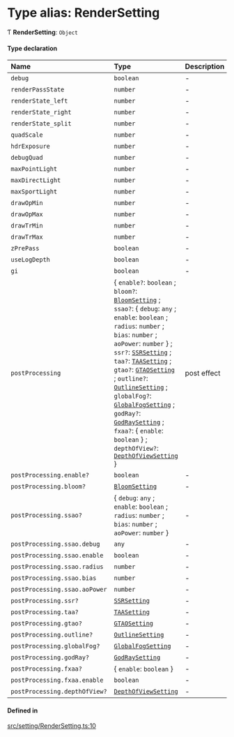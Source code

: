 # Type alias: RenderSetting

Ƭ **RenderSetting**: `Object`

#### Type declaration

| Name | Type | Description |
| :------ | :------ | :------ |
| `debug` | `boolean` | - |
| `renderPassState` | `number` | - |
| `renderState_left` | `number` | - |
| `renderState_right` | `number` | - |
| `renderState_split` | `number` | - |
| `quadScale` | `number` | - |
| `hdrExposure` | `number` | - |
| `debugQuad` | `number` | - |
| `maxPointLight` | `number` | - |
| `maxDirectLight` | `number` | - |
| `maxSportLight` | `number` | - |
| `drawOpMin` | `number` | - |
| `drawOpMax` | `number` | - |
| `drawTrMin` | `number` | - |
| `drawTrMax` | `number` | - |
| `zPrePass` | `boolean` | - |
| `useLogDepth` | `boolean` | - |
| `gi` | `boolean` | - |
| `postProcessing` | { `enable?`: `boolean` ; `bloom?`: [`BloomSetting`](BloomSetting.md) ; `ssao?`: { `debug`: `any` ; `enable`: `boolean` ; `radius`: `number` ; `bias`: `number` ; `aoPower`: `number`  } ; `ssr?`: [`SSRSetting`](SSRSetting.md) ; `taa?`: [`TAASetting`](TAASetting.md) ; `gtao?`: [`GTAOSetting`](GTAOSetting.md) ; `outline?`: [`OutlineSetting`](OutlineSetting.md) ; `globalFog?`: [`GlobalFogSetting`](GlobalFogSetting.md) ; `godRay?`: [`GodRaySetting`](GodRaySetting.md) ; `fxaa?`: { `enable`: `boolean`  } ; `depthOfView?`: [`DepthOfViewSetting`](DepthOfViewSetting.md)  } | post effect |
| `postProcessing.enable?` | `boolean` | - |
| `postProcessing.bloom?` | [`BloomSetting`](BloomSetting.md) | - |
| `postProcessing.ssao?` | { `debug`: `any` ; `enable`: `boolean` ; `radius`: `number` ; `bias`: `number` ; `aoPower`: `number`  } | - |
| `postProcessing.ssao.debug` | `any` | - |
| `postProcessing.ssao.enable` | `boolean` | - |
| `postProcessing.ssao.radius` | `number` | - |
| `postProcessing.ssao.bias` | `number` | - |
| `postProcessing.ssao.aoPower` | `number` | - |
| `postProcessing.ssr?` | [`SSRSetting`](SSRSetting.md) | - |
| `postProcessing.taa?` | [`TAASetting`](TAASetting.md) | - |
| `postProcessing.gtao?` | [`GTAOSetting`](GTAOSetting.md) | - |
| `postProcessing.outline?` | [`OutlineSetting`](OutlineSetting.md) | - |
| `postProcessing.globalFog?` | [`GlobalFogSetting`](GlobalFogSetting.md) | - |
| `postProcessing.godRay?` | [`GodRaySetting`](GodRaySetting.md) | - |
| `postProcessing.fxaa?` | { `enable`: `boolean`  } | - |
| `postProcessing.fxaa.enable` | `boolean` | - |
| `postProcessing.depthOfView?` | [`DepthOfViewSetting`](DepthOfViewSetting.md) | - |

#### Defined in

[src/setting/RenderSetting.ts:10](https://github.com/Orillusion/orillusion/blob/main/src/setting/RenderSetting.ts#L10)
